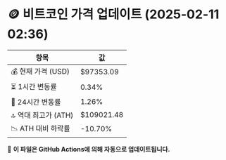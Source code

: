 # 🪙 비트코인 가격 업데이트 (2025-02-11 02:36)

| 항목                | 값 |
|--------------------|----------------|
| 💰 현재 가격 (USD) | $97353.09 |
| ⏳ 1시간 변동률    | 0.34% |
| 📆 24시간 변동률   | 1.26% |
| 🔝 역대 최고가 (ATH) | $109021.48 |
| 📉 ATH 대비 하락률 | -10.70% |

🔄 **이 파일은 GitHub Actions에 의해 자동으로 업데이트됩니다.**
